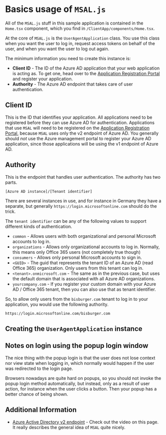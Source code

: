 Basics usage of `MSAL.js`
=========================

All of the `MSAL.js` stuff in this sample application is contained in the `Home.tsx` component, which you find in `/ClientApp/components/Home.tsx`.

At the core of `MSAL.js` is the `UserAgentApplication` class. You use this class when you want the user to log in, request access tokens on behalf of the user, and when you want the user to log out again.

The minimum information you need to create this instance is:
- **Client ID** - The ID of the Azure AD application that your web application is acting as. To get one, head over to the [Application Registration Portal](https://apps.dev.microsoft.com) and register your application.
- **Authority** - The Azure AD endpoint that takes care of user authentication.


Client ID
---------

This is the ID that identifies your application. All applications need to be registered before they can use Azure AD for authentication. Applications that use `MSAL` will need to be registered on the [Application Registration Portal](https://apps.dev.microsoft.com), because `MSAL` uses only the v2 endpoint of Azure AD. You generally should _not_ use the Azure management portal to register your Azure AD application, since those applications will be using the v1 endpoint of Azure AD.


Authority
---------

This is the endpoint that handles user authentication. The authority has two parts.

    [Azure AD instance]/[Tenant identifier]

There are several instances in use, and for instance in Germany they have a separate, but generally `https://login.microsoftonline.com` should do the trick.

The `tenant identifier` can be any of the following values to support different kinds of authentication.

- `common` - Allows users with both organizational and personal Microsoft accounts to log in.
- `organizations` - Allows only organizational accounts to log in. Normally, this means only Office 365 users (not completely true though)
- `consumers` - Allows only personal Microsoft accounts to sign in.
- `<GUID>` - The guid that represents the tenant ID of an Azure AD (read Office 365) organization. Only users from this tenant can log in.
- `<tenant>.onmicrosoft.com` - The same as in the previous case, but uses the default domain that is associated with all Azure AD organizations.
- `yourcompany.com` - If you register your custom domain with your Azure AD / Office 365 tenant, then you can also use that as tenant identifier.

So, to allow only users from the `bisburger.com` tenant to log in to your application, you would use the following authority.

    https://login.microsoftonline.com/bisburger.com


Creating the `UserAgentApplication` instance
------------------------------------------




Notes on login using the popup login window
-------------------------------------------

The nice thing with the popup login is that the user does not lose context nor view state when logging in, which normally would happen if the user was redirected to the login page.

Browsers nowadays are quite hard on popups, so you should not invoke the popup login method automatically, but instead, only as a result of user action, for instance when the user clicks a button. Then your popup has a better chance of being shown.


Additional Information
----------------------

- [Azure Active Directory v2 endpoint](https://docs.microsoft.com/fi-fi/azure/active-directory/develop/active-directory-appmodel-v2-overview) - Check out the video on this page. It really describes the general idea of `MSAL` quite nicely.